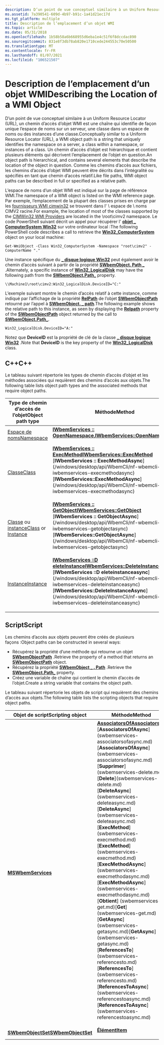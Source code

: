 ```yaml
---
description: D’un point de vue conceptuel similaire à un Uniform Resource Locator (URL), un chemin d’accès d’objet WMI est une chaîne qui identifie de façon unique l’espace de noms sur un serveur, une classe dans un espace de noms ou des instances d’une classe.
ms.assetid: 7a390541-609d-4b97-b91c-1a41d21ec17d
ms.tgt_platform: multiple
title: Description de l’emplacement d’un objet WMI
ms.topic: article
ms.date: 05/31/2018
ms.openlocfilehash: 1b58b58a6b668955d6eba1e4c51f6f8dccdac890
ms.sourcegitcommit: 831e8f3db78ab820e1710cede244553c70e50500
ms.translationtype: MT
ms.contentlocale: fr-FR
ms.lasthandoff: 01/07/2021
ms.locfileid: "106521507"
---
```

# <a name="describing-the-location-of-a-wmi-object"></a><span data-ttu-id="0d9de-103">Description de l’emplacement d’un objet WMI</span><span class="sxs-lookup"><span data-stu-id="0d9de-103">Describing the Location of a WMI Object</span></span>

<span data-ttu-id="0d9de-104">D’un point de vue conceptuel similaire à un Uniform Resource Locator (URL), un chemin d’accès d’objet WMI est une chaîne qui identifie de façon unique l’espace de noms sur un serveur, une classe dans un espace de noms ou des instances d’une classe.</span><span class="sxs-lookup"><span data-stu-id="0d9de-104">Conceptually similar to a Uniform Resource Locator (URL), a WMI object path is a string that uniquely identifies the namespace on a server, a class within a namespace, or instances of a class.</span></span> <span data-ttu-id="0d9de-105">Un chemin d’accès d’objet est hiérarchique et contient plusieurs éléments qui décrivent l’emplacement de l’objet en question.</span><span class="sxs-lookup"><span data-stu-id="0d9de-105">An object path is hierarchical, and contains several elements that describe the location of the object in question.</span></span> <span data-ttu-id="0d9de-106">Comme les chemins d’accès aux fichiers, les chemins d’accès d’objet WMI peuvent être décrits dans l’intégralité ou spécifiés en tant que chemin d’accès relatif.</span><span class="sxs-lookup"><span data-stu-id="0d9de-106">Like file paths, WMI object paths can be described in full or specified as a relative path.</span></span>

<span data-ttu-id="0d9de-107">L’espace de noms d’un objet WMI est indiqué sur la page de référence WMI.</span><span class="sxs-lookup"><span data-stu-id="0d9de-107">The namespace of a WMI object is listed on the WMI reference page.</span></span> <span data-ttu-id="0d9de-108">Par exemple, l’emplacement de la plupart des classes prises en charge par les [fournisseurs WMI cimwin32](/windows/desktop/CIMWin32Prov/cimwin32-wmi-providers) se trouvent dans l' \\ espace de \\ noms CIMV2 racine.</span><span class="sxs-lookup"><span data-stu-id="0d9de-108">For example, the location of most of the classes supported by the [CIMWin32 WMI Providers](/windows/desktop/CIMWin32Prov/cimwin32-wmi-providers) are located in the \\root\\cimv2 namespace.</span></span> <span data-ttu-id="0d9de-109">Le code PowerShell suivant décrit un appel pour récupérer l' [**objet \_ ComputerSystem Win32**](/windows/desktop/CIMWin32Prov/win32-computersystem) sur votre ordinateur local :</span><span class="sxs-lookup"><span data-stu-id="0d9de-109">The following PowerShell code describes a call to retrieve the [**Win32\_ComputerSystem**](/windows/desktop/CIMWin32Prov/win32-computersystem) object on your local machine:</span></span>

`Get-WmiObject -Class Win32_ComputerSystem -Namespace "root\cimv2" -ComputerName "."`

<span data-ttu-id="0d9de-110">Une instance spécifique du [**\_ disque logique Win32**](/windows/desktop/CIMWin32Prov/win32-logicaldisk) peut également avoir le chemin d’accès suivant à partir de la propriété [**SWbemObject. Path \_**](swbemobject-path-.md) .</span><span class="sxs-lookup"><span data-stu-id="0d9de-110">Alternately, a specific instance of [**Win32\_LogicalDisk**](/windows/desktop/CIMWin32Prov/win32-logicaldisk) may have the following path from the [**SWbemObject.Path\_**](swbemobject-path-.md) property.</span></span>

`\\Machine1\root\cimv2:Win32_LogicalDisk.DeviceID="C:"`

<span data-ttu-id="0d9de-111">L’exemple suivant montre le chemin d’accès relatif à cette instance, comme indiqué par l’affichage de la propriété [**RelPath**](swbemobjectpath-relpath.md) de l’objet [**SWbemObjectPath**](swbemobjectpath.md) retourné par l’appel à [**SWbemObject. \_ path**](swbemobject-path-.md).</span><span class="sxs-lookup"><span data-stu-id="0d9de-111">The following example shows the relative path to this instance, as seen by displaying the [**Relpath**](swbemobjectpath-relpath.md) property of the [**SWbemObjectPath**](swbemobjectpath.md) object returned by the call to [**SWbemObject.Path\_**](swbemobject-path-.md).</span></span>

`Win32_LogicalDisk.DeviceID="A:"`

<span data-ttu-id="0d9de-112">Notez que **DeviceID** est la propriété de clé de la classe [**\_ disque logique Win32**](/windows/desktop/CIMWin32Prov/win32-logicaldisk) .</span><span class="sxs-lookup"><span data-stu-id="0d9de-112">Note that **DeviceID** is the key property of the [**Win32\_LogicalDisk**](/windows/desktop/CIMWin32Prov/win32-logicaldisk) class.</span></span>

## <a name="c"></a><span data-ttu-id="0d9de-113">C++</span><span class="sxs-lookup"><span data-stu-id="0d9de-113">C++</span></span>

<span data-ttu-id="0d9de-114">Le tableau suivant répertorie les types de chemin d’accès d’objet et les méthodes associées qui requièrent des chemins d’accès aux objets.</span><span class="sxs-lookup"><span data-stu-id="0d9de-114">The following table lists object path types and the associated methods that require object paths.</span></span>



<table>
<thead>
<tr class="header">
<th><span data-ttu-id="0d9de-115">Type de chemin d’accès de l’objet</span><span class="sxs-lookup"><span data-stu-id="0d9de-115">Object path type</span></span></th>
<th><span data-ttu-id="0d9de-116">Méthode</span><span class="sxs-lookup"><span data-stu-id="0d9de-116">Method</span></span></th>
</tr>
</thead>
<tbody>
<tr class="odd">
<td><span data-ttu-id="0d9de-117"><a href="describing-a-wmi-namespace-object-path.md">Espace de noms</a></span><span class="sxs-lookup"><span data-stu-id="0d9de-117"><a href="describing-a-wmi-namespace-object-path.md">Namespace</a></span></span></td>
<td><dl><span data-ttu-id="0d9de-118"><a href="/windows/desktop/api/WbemCli/nf-wbemcli-iwbemservices-opennamespace"><strong>IWbemServices :: OpenNamespace,</strong></a></span><span class="sxs-lookup"><span data-stu-id="0d9de-118"><a href="/windows/desktop/api/WbemCli/nf-wbemcli-iwbemservices-opennamespace"><strong>IWbemServices::OpenNamespace</strong></a></span></span><br />
</dl></td>
</tr>
<tr class="even">
<td><span data-ttu-id="0d9de-119"><a href="describing-a-class-object-path.md">Classe</a></span><span class="sxs-lookup"><span data-stu-id="0d9de-119"><a href="describing-a-class-object-path.md">Class</a></span></span></td>
<td><dl><span data-ttu-id="0d9de-120"><a href="/windows/desktop/api/WbemCli/nf-wbemcli-iwbemservices-execmethod"><strong>IWbemServices :: ExecMethod</strong></a></span><span class="sxs-lookup"><span data-stu-id="0d9de-120"><a href="/windows/desktop/api/WbemCli/nf-wbemcli-iwbemservices-execmethod"><strong>IWbemServices::ExecMethod</strong></a></span></span><br />
<span data-ttu-id="0d9de-121">[<strong>IWbemServices :: ExecMethodAsync</strong>] (/windows/desktop/api/WbemCli/nf-wbemcli-iwbemservices-execmethodasync)</span><span class="sxs-lookup"><span data-stu-id="0d9de-121">[<strong>IWbemServices::ExecMethodAsync</strong>](/windows/desktop/api/WbemCli/nf-wbemcli-iwbemservices-execmethodasync)</span></span><br />
</dl></td>
</tr>
<tr class="odd">
<td><span data-ttu-id="0d9de-122"><a href="describing-a-class-object-path.md">Classe</a> ou <a href="describing-an-instance-object-path.md">instance</a></span><span class="sxs-lookup"><span data-stu-id="0d9de-122"><a href="describing-a-class-object-path.md">Class</a> or <a href="describing-an-instance-object-path.md">Instance</a></span></span></td>
<td><dl><span data-ttu-id="0d9de-123"><a href="/windows/desktop/api/WbemCli/nf-wbemcli-iwbemservices-getobject"><strong>IWbemServices :: GetObject</strong></a></span><span class="sxs-lookup"><span data-stu-id="0d9de-123"><a href="/windows/desktop/api/WbemCli/nf-wbemcli-iwbemservices-getobject"><strong>IWbemServices::GetObject</strong></a></span></span><br />
<span data-ttu-id="0d9de-124">[<strong>IWbemServices :: GetObjectAsync</strong>] (/windows/desktop/api/WbemCli/nf-wbemcli-iwbemservices-getobjectasync)</span><span class="sxs-lookup"><span data-stu-id="0d9de-124">[<strong>IWbemServices::GetObjectAsync</strong>](/windows/desktop/api/WbemCli/nf-wbemcli-iwbemservices-getobjectasync)</span></span><br />
</dl></td>
</tr>
<tr class="even">
<td><span data-ttu-id="0d9de-125"><a href="describing-an-instance-object-path.md">Instance</a></span><span class="sxs-lookup"><span data-stu-id="0d9de-125"><a href="describing-an-instance-object-path.md">Instance</a></span></span></td>
<td><dl><span data-ttu-id="0d9de-126"><a href="/windows/desktop/api/WbemCli/nf-wbemcli-iwbemservices-deleteinstance"><strong>IWbemServices ::D eleteInstance</strong></a></span><span class="sxs-lookup"><span data-stu-id="0d9de-126"><a href="/windows/desktop/api/WbemCli/nf-wbemcli-iwbemservices-deleteinstance"><strong>IWbemServices::DeleteInstance</strong></a></span></span><br />
<span data-ttu-id="0d9de-127">[<strong>IWbemServices ::D eleteinstanceasync</strong>] (/windows/desktop/api/WbemCli/nf-wbemcli-iwbemservices-deleteinstanceasync)</span><span class="sxs-lookup"><span data-stu-id="0d9de-127">[<strong>IWbemServices::DeleteInstanceAsync</strong>](/windows/desktop/api/WbemCli/nf-wbemcli-iwbemservices-deleteinstanceasync)</span></span><br />
</dl></td>
</tr>
</tbody>
</table>



 

## <a name="script"></a><span data-ttu-id="0d9de-128">Script</span><span class="sxs-lookup"><span data-stu-id="0d9de-128">Script</span></span>

<span data-ttu-id="0d9de-129">Les chemins d’accès aux objets peuvent être créés de plusieurs façons :</span><span class="sxs-lookup"><span data-stu-id="0d9de-129">Object paths can be constructed in several ways:</span></span>

-   <span data-ttu-id="0d9de-130">Récupérez la propriété d’une méthode qui retourne un objet [**SWbemObjectPath**](swbemobjectpath.md) .</span><span class="sxs-lookup"><span data-stu-id="0d9de-130">Retrieve the property of a method that returns an [**SWbemObjectPath**](swbemobjectpath.md) object.</span></span>
-   <span data-ttu-id="0d9de-131">Récupérez la propriété [**SWbemObject \_ . Path**](swbemobject-path-.md) .</span><span class="sxs-lookup"><span data-stu-id="0d9de-131">Retrieve the [**SWbemObject.Path\_**](swbemobject-path-.md) property.</span></span>
-   <span data-ttu-id="0d9de-132">Créez une variable de chaîne qui contient le chemin d’accès de l’objet.</span><span class="sxs-lookup"><span data-stu-id="0d9de-132">Create a string variable that contains the object path.</span></span>

<span data-ttu-id="0d9de-133">Le tableau suivant répertorie les objets de script qui requièrent des chemins d’accès aux objets.</span><span class="sxs-lookup"><span data-stu-id="0d9de-133">The following table lists the scripting objects that require object paths.</span></span>



<table>
<thead>
<tr class="header">
<th><span data-ttu-id="0d9de-134">Objet de script</span><span class="sxs-lookup"><span data-stu-id="0d9de-134">Scripting object</span></span></th>
<th><span data-ttu-id="0d9de-135">Méthode</span><span class="sxs-lookup"><span data-stu-id="0d9de-135">Method</span></span></th>
</tr>
</thead>
<tbody>
<tr class="odd">
<td><span data-ttu-id="0d9de-136"><a href="swbemservices.md"><strong>M</strong></a></span><span class="sxs-lookup"><span data-stu-id="0d9de-136"><a href="swbemservices.md"><strong>SWbemServices</strong></a></span></span></td>
<td><dl><span data-ttu-id="0d9de-137"><a href="swbemservices-associatorsof.md"><strong>AssociatorsOf</strong></a></span><span class="sxs-lookup"><span data-stu-id="0d9de-137"><a href="swbemservices-associatorsof.md"><strong>AssociatorsOf</strong></a></span></span><br />
<span data-ttu-id="0d9de-138">[<strong>AssociatorsOfAsync</strong>] (swbemservices-associatorsofasync.md)</span><span class="sxs-lookup"><span data-stu-id="0d9de-138">[<strong>AssociatorsOfAsync</strong>](swbemservices-associatorsofasync.md)</span></span><br />
<span data-ttu-id="0d9de-139">[<strong>Supprimer</strong>] (swbemservices-delete.md)</span><span class="sxs-lookup"><span data-stu-id="0d9de-139">[<strong>Delete</strong>](swbemservices-delete.md)</span></span><br />
<span data-ttu-id="0d9de-140">[<strong>DeleteAsync</strong>] (swbemservices-deleteasync.md)</span><span class="sxs-lookup"><span data-stu-id="0d9de-140">[<strong>DeleteAsync</strong>](swbemservices-deleteasync.md)</span></span><br />
<span data-ttu-id="0d9de-141">[<strong>ExecMethod</strong>] (swbemservices-execmethod.md)</span><span class="sxs-lookup"><span data-stu-id="0d9de-141">[<strong>ExecMethod</strong>](swbemservices-execmethod.md)</span></span><br />
<span data-ttu-id="0d9de-142">[<strong>ExecMethodAsync</strong>] (swbemservices-execmethodasync.md)</span><span class="sxs-lookup"><span data-stu-id="0d9de-142">[<strong>ExecMethodAsync</strong>](swbemservices-execmethodasync.md)</span></span><br />
<span data-ttu-id="0d9de-143">[<strong>Obtient</strong>] (swbemservices-get.md)</span><span class="sxs-lookup"><span data-stu-id="0d9de-143">[<strong>Get</strong>](swbemservices-get.md)</span></span><br />
<span data-ttu-id="0d9de-144">[<strong>GetAsync</strong>] (swbemservices-getasync.md)</span><span class="sxs-lookup"><span data-stu-id="0d9de-144">[<strong>GetAsync</strong>](swbemservices-getasync.md)</span></span><br />
<span data-ttu-id="0d9de-145">[<strong>ReferencesTo</strong>] (swbemservices-referencesto.md)</span><span class="sxs-lookup"><span data-stu-id="0d9de-145">[<strong>ReferencesTo</strong>](swbemservices-referencesto.md)</span></span><br />
<span data-ttu-id="0d9de-146">[<strong>ReferencesToAsync</strong>] (swbemservices-referencestoasync.md)</span><span class="sxs-lookup"><span data-stu-id="0d9de-146">[<strong>ReferencesToAsync</strong>](swbemservices-referencestoasync.md)</span></span><br />
</dl></td>
</tr>
<tr class="even">
<td><span data-ttu-id="0d9de-147"><a href="swbemobjectset.md"><strong>SWbemObjectSet</strong></a></span><span class="sxs-lookup"><span data-stu-id="0d9de-147"><a href="swbemobjectset.md"><strong>SWbemObjectSet</strong></a></span></span></td>
<td><dl><span data-ttu-id="0d9de-148"><a href="swbemobjectset-item.md"><strong>Élément</strong></a></span><span class="sxs-lookup"><span data-stu-id="0d9de-148"><a href="swbemobjectset-item.md"><strong>Item</strong></a></span></span><br />
</dl></td>
</tr>
</tbody>
</table>



 

 

 
